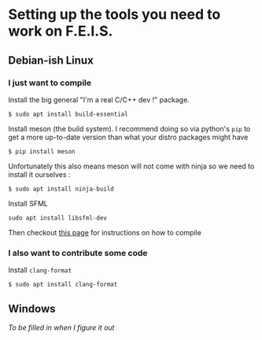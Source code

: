 # Setting up the tools you need to work on F.E.I.S.

## Debian-ish Linux

### I just want to compile

Install the big general "I'm a real C/C++ dev !" package.

```console
$ sudo apt install build-essential
```

Install meson (the build system). I recommend doing so via python's `pip` to
get a more up-to-date version than what your distro packages might have

```console
$ pip install meson
```

Unfortunately this also means meson will not come with ninja so we need to install it ourselves :

```console
$ sudo apt install ninja-build
```

Install SFML

```console
sudo apt install libsfml-dev
```

Then checkout [this page](docs/Compiling.md) for instructions on how to compile

### I also want to contribute some code

Install `clang-format`

```console
$ sudo apt install clang-format
```

## Windows

*To be filled in when I figure it out*